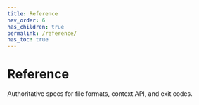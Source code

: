 ```yaml
---
title: Reference
nav_order: 6
has_children: true
permalink: /reference/
has_toc: true
---
```


# Reference

Authoritative specs for file formats, context API, and exit codes.

